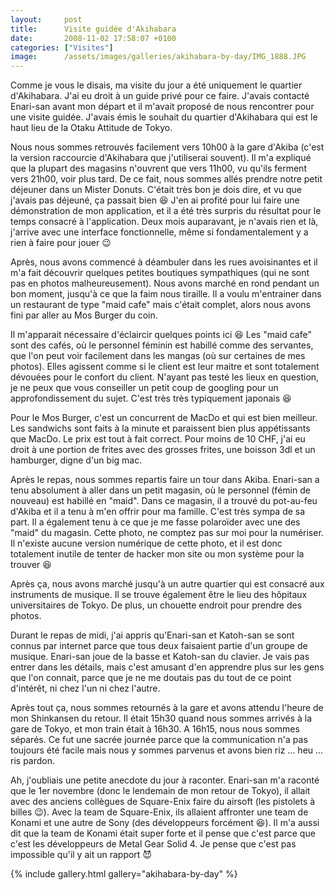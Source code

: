 ```yaml
---
layout:     post
title:      Visite guidée d'Akihabara
date:       2008-11-02 17:58:07 +0100
categories: ["Visites"]
image:      /assets/images/galleries/akihabara-by-day/IMG_1888.JPG
---
```


Comme je vous le disais, ma visite du jour a été uniquement le quartier d'Akihabara. J'ai eu droit à un guide privé
pour ce faire. J'avais contacté Enari-san avant mon départ et il m'avait proposé de nous rencontrer pour une visite
guidée. J'avais émis le souhait du quartier d'Akihabara qui est le haut lieu de la Otaku Attitude de Tokyo.

<!--more-->

Nous nous sommes retrouvés facilement vers 10h00 à la gare d'Akiba (c'est la version raccourcie d'Akihabara que
j'utiliserai souvent). Il m'a expliqué que la plupart des magasins n'ouvrent que vers 11h00, vu qu'ils ferment vers
21h00, voir plus tard. De ce fait, nous sommes allés prendre notre petit déjeuner dans un Mister Donuts. C'était
très bon je dois dire, et vu que j'avais pas déjeuné, ça passait bien :laughing: J'en ai profité pour lui faire une
démonstration de mon application, et il a été très surpris du résultat pour le temps consacré à l'application. Deux
mois auparavant, je n'avais rien et là, j'arrive avec une interface fonctionnelle, même si fondamentalement y a
rien à faire pour jouer :wink:

Après, nous avons commencé à déambuler dans les rues avoisinantes et il m'a fait découvrir quelques petites
boutiques sympathiques (qui ne sont pas en photos malheureusement). Nous avons marché en rond pendant un bon
moment, jusqu'à ce que la faim nous tiraille. Il a voulu m'entrainer dans un restaurant de type "maid cafe" mais
c'était complet, alors nous avons fini par aller au Mos Burger du coin.

Il m'apparait nécessaire d'éclaircir quelques points ici :laughing: Les "maid cafe" sont des cafés, où le personnel
féminin est habillé comme des servantes, que l'on peut voir facilement dans les mangas (où sur certaines de mes
photos). Elles agissent comme si le client est leur maitre et sont totalement dévouées pour le confort du client.
N'ayant pas testé les lieux en question, je ne peux que vous conseiller un petit coup de googling pour un
approfondissement du sujet. C'est très très typiquement japonais :laughing:

Pour le Mos Burger, c'est un concurrent de MacDo et qui est bien meilleur. Les sandwichs sont faits à la minute et
paraissent bien plus appétissants que MacDo. Le prix est tout à fait correct. Pour moins de 10 CHF, j'ai eu droit à
une portion de frites avec des grosses frites, une boisson 3dl et un hamburger, digne d'un big mac.

Après le repas, nous sommes repartis faire un tour dans Akiba. Enari-san a tenu absolument à aller dans un petit
magasin, où le personnel (fémin de nouveau) est habillé en "maid". Dans ce magasin, il a trouvé du pot-au-feu
d'Akiba et il a tenu à m'en offrir pour ma famille. C'est très sympa de sa part. Il a également tenu à ce que je me
fasse polaroïder avec une des "maid" du magasin. Cette photo, ne comptez pas sur moi pour la numériser. Il n'existe
aucune version numérique de cette photo, et il est donc totalement inutile de tenter de hacker mon site ou mon
système pour la trouver :laughing:

Après ça, nous avons marché jusqu'à un autre quartier qui est consacré aux instruments de musique. Il se trouve
également être le lieu des hôpitaux universitaires de Tokyo. De plus, un chouette endroit pour prendre des photos.

Durant le repas de midi, j'ai appris qu'Enari-san et Katoh-san se sont connus par internet parce que tous deux
faisaient partie d'un groupe de musique. Enari-san joue de la basse et Katoh-san du clavier. Je vais pas entrer
dans les détails, mais c'est amusant d'en apprendre plus sur les gens que l'on connait, parce que je ne me doutais
pas du tout de ce point d'intérêt, ni chez l'un ni chez l'autre.

Après tout ça, nous sommes retournés à la gare et avons attendu l'heure de mon Shinkansen du retour. Il était 15h30
quand nous sommes arrivés à la gare de Tokyo, et mon train était à 16h30. A 16h15, nous nous sommes séparés. Ce fut
une sacrée journée parce que la communication n'a pas toujours été facile mais nous y sommes parvenus et avons bien
riz ... heu ... ris pardon.

Ah, j'oubliais une petite anecdote du jour à raconter. Enari-san m'a raconté que le 1er novembre (donc le lendemain
de mon retour de Tokyo), il allait avec des anciens collègues de Square-Enix faire du airsoft (les pistolets à
billes :wink:). Avec la team de Square-Enix, ils allaient affronter une team de Konami et une autre de Sony (des
développeurs forcément :laughing:). Il m'a aussi dit que la team de Konami était super forte et il pense que c'est
parce que c'est les développeurs de Metal Gear Solid 4. Je pense que c'est pas impossible qu'il y ait un rapport
:smiling_imp:

{% include gallery.html gallery="akihabara-by-day" %}

